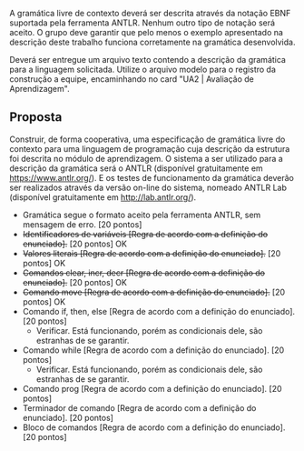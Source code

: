 A gramática livre de contexto deverá ser descrita através da notação EBNF suportada pela ferramenta ANTLR. Nenhum outro tipo de notação será aceito. O grupo deve garantir que pelo menos o exemplo apresentado na descrição deste trabalho funciona corretamente na gramática desenvolvida.

Deverá ser entregue um arquivo texto contendo a descrição da gramática para a linguagem solicitada. Utilize o arquivo modelo para o registro da construção a equipe, encaminhando no card "UA2 | Avaliação de Aprendizagem".

## Proposta
 Construir, de forma cooperativa, uma especificação de gramática livre do contexto para uma linguagem de programação cuja descrição da estrutura foi descrita no módulo de aprendizagem. O sistema a ser utilizado para a descrição da gramática será o ANTLR (disponível gratuitamente em https://www.antlr.org/). E os testes de funcionamento da gramática deverão ser realizados através da versão on-line do sistema, nomeado ANTLR Lab (disponível gratuitamente em http://lab.antlr.org/).


- Gramática segue o formato aceito pela ferramenta ANTLR, sem mensagem de erro. [20 pontos]
- ~~Identificadores de variáveis [Regra de acordo com a definição do enunciado].~~ [20 pontos] OK
- ~~Valores literais [Regra de acordo com a definição do enunciado].~~ [20 pontos] OK
- ~~Comandos clear, incr, decr [Regra de acordo com a definição do enunciado].~~ [20 pontos] OK
- ~~Comando move [Regra de acordo com a definição do enunciado].~~ [20 pontos] OK
- Comando if, then, else [Regra de acordo com a definição do enunciado]. [20 pontos]
    * Verificar. Está funcionando, porém as condicionais dele, são estranhas de se garantir.
- Comando while [Regra de acordo com a definição do enunciado]. [20 pontos]
    * Verificar. Está funcionando, porém as condicionais dele, são estranhas de se garantir.
- Comando prog [Regra de acordo com a definição do enunciado]. [20 pontos]
- Terminador de comando [Regra de acordo com a definição do enunciado]. [20 pontos]
- Bloco de comandos [Regra de acordo com a definição do enunciado]. [20 pontos]